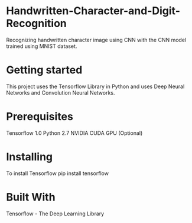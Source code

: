 # Handwritten-Character-and-Digit-Recognition
Recognizing handwritten character image using CNN with the CNN model trained using MNIST dataset. 
# Getting started
This project uses the Tensorflow Library in Python and uses Deep Neural Networks and Convolution Neural Networks.
# Prerequisites
Tensorflow 1.0
Python 2.7
NVIDIA CUDA GPU (Optional)
# Installing
To install Tensorflow
pip install tensorflow
# Built With
Tensorflow - The Deep Learning Library

